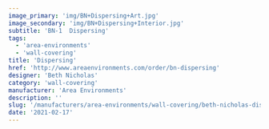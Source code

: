 ```yaml
---
image_primary: 'img/BN+Dispersing+Art.jpg'
image_secondary: 'img/BN+Dispersing+Interior.jpg'
subtitle: 'BN-1  Dispersing'
tags:
  - 'area-environments'
  - 'wall-covering'
title: 'Dispersing'
href: 'http://www.areaenvironments.com/order/bn-dispersing'
designer: 'Beth Nicholas'
category: 'wall-covering'
manufacturer: 'Area Environments'
description: ''
slug: '/manufacturers/area-environments/wall-covering/beth-nicholas-dispersing'
date: '2021-02-17'
---
```

